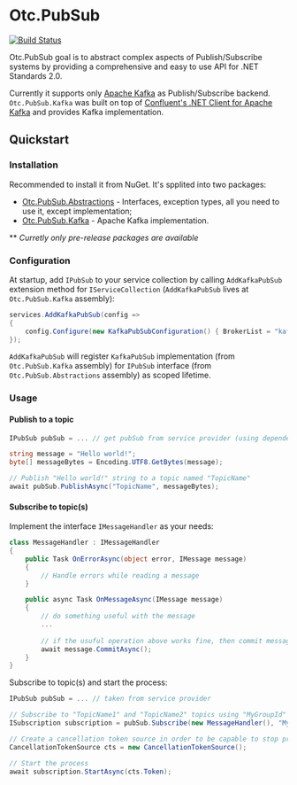 # Otc.PubSub
[![Build Status](https://travis-ci.org/OleConsignado/otc-pubsub.svg?branch=master)](https://travis-ci.org/OleConsignado/otc-pubsub)

Otc.PubSub goal is to abstract complex aspects of Publish/Subscribe systems by providing a comprehensive and easy to use API for .NET Standards 2.0. 

Currently it supports only [Apache Kafka](https://kafka.apache.org/) as Publish/Subscribe backend. `Otc.PubSub.Kafka` was built on top of [Confluent's .NET Client for Apache Kafka](https://github.com/confluentinc/confluent-kafka-dotnet) and provides Kafka implementation.

## Quickstart

### Installation

Recommended to install it from NuGet. It's spplited into two packages:

* [Otc.PubSub.Abstractions](https://www.nuget.org/packages/Otc.PubSub.Abstractions) - Interfaces, exception types, all you need to use it, except implementation;
* [Otc.PubSub.Kafka](https://www.nuget.org/packages/Otc.PubSub.Kafka) - Apache Kafka implementation.

** *Curretly only pre-release packages are available*

### Configuration

At startup, add `IPubSub` to your service collection by calling `AddKafkaPubSub` extension method for `IServiceCollection` (`AddKafkaPubSub` lives at `Otc.PubSub.Kafka` assembly):

```cs
services.AddKafkaPubSub(config => 
{
    config.Configure(new KafkaPubSubConfiguration() { BrokerList = "kafka-broker-addr-1,kafka-broker-addr-2 ..." };
});

```

`AddKafkaPubSub` will register `KafkaPubSub` implementation (from `Otc.PubSub.Kafka` assembly) for `IPubSub` interface (from `Otc.PubSub.Abstractions` assembly) as scoped lifetime.

### Usage

#### Publish to a topic

```cs
IPubSub pubSub = ... // get pubSub from service provider (using dependency injection)

string message = "Hello world!";
byte[] messageBytes = Encoding.UTF8.GetBytes(message);

// Publish "Hello world!" string to a topic named "TopicName"
await pubSub.PublishAsync("TopicName", messageBytes);
```
#### Subscribe to topic(s)

Implement the interface `IMessageHandler` as your needs:

```cs
class MessageHandler : IMessageHandler
{
    public Task OnErrorAsync(object error, IMessage message)
    {
        // Handle errors while reading a message
    }

    public async Task OnMessageAsync(IMessage message)
    {
        // do something useful with the message
        ...
        
        // if the usuful operation above works fine, then commit message offset (mark it as read)
        await message.CommitAsync();
    }
}
```

Subscribe to topic(s) and start the process:

```cs
IPubSub pubSub = ... // taken from service provider

// Subscribe to "TopicName1" and "TopicName2" topics using "MyGroupId" as group identifier
ISubscription subscription = pubSub.Subscribe(new MessageHandler(), "MyGroupId", "TopicName1", "TopicName2", ...);

// Create a cancellation token source in order to be capable to stop process after start it.
CancellationTokenSource cts = new CancellationTokenSource();

// Start the process
await subscription.StartAsync(cts.Token);
```
